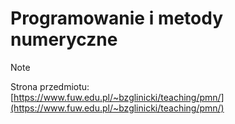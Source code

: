 # Programowanie i metody numeryczne

> [!NOTE]
> Strona przedmiotu:\
> [https://www.fuw.edu.pl/~bzglinicki/teaching/pmn/](https://www.fuw.edu.pl/~bzglinicki/teaching/pmn/)